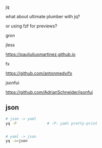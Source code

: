 


jq


what about ultimate plumber with jq?

or using fzf for previews?


gron






jless 

https://pauljuliusmartinez.github.io


fx

https://github.com/antonmedv/fx


jsonfui

https://github.com/AdrianSchneider/jsonfui





## json

```bash
# json -> yaml
yq -P              # -P: yaml pretty-print 


# yaml -> json
yq -o=json

```

